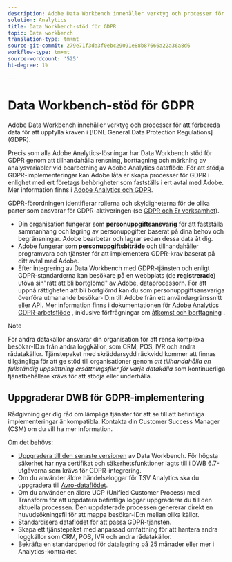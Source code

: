 ```yaml
---
description: Adobe Data Workbench innehåller verktyg och processer för att förbereda dina data så att de överensstämmer med de allmänna dataskyddsreglerna (GDPR).
solution: Analytics
title: Data Workbench-stöd för GDPR
topic: Data workbench
translation-type: tm+mt
source-git-commit: 279e71f3da3f0ebc29091e88b87666a22a36a8d6
workflow-type: tm+mt
source-wordcount: '525'
ht-degree: 1%

---
```



# Data Workbench-stöd för GDPR

Adobe Data Workbench innehåller verktyg och processer för att förbereda data för att uppfylla kraven i [!DNL General Data Protection Regulations] (GDPR).

Precis som alla Adobe Analytics-lösningar har Data Workbench stöd för GDPR genom att tillhandahålla rensning, borttagning och märkning av analysvariabler vid bearbetning av Adobe Analytics dataflöde. För att stödja GDPR-implementeringar kan Adobe låta er skapa processer för GDPR i enlighet med ert företags behörigheter som fastställs i ert avtal med Adobe. Mer information finns i [Adobe Analytics och GDPR](https://docs.adobe.com/content/help/en/analytics/admin/data-governance/an-gdpr-overview.html).

GDPR-förordningen identifierar rollerna och skyldigheterna för de olika parter som ansvarar för GDPR-aktiveringen (se [GDPR och Er verksamhet](https://www.adobe.com/privacy/general-data-protection-regulation.html)).

* Din organisation fungerar som **personuppgiftsansvarig** för att fastställa sammanhang och lagring av personuppgifter baserat på dina behov och begränsningar. Adobe bearbetar och lagrar sedan dessa data åt dig.
* Adobe fungerar som **personuppgiftsbiträde** och tillhandahåller programvara och tjänster för att implementera GDPR-krav baserat på ditt avtal med Adobe.
* Efter integrering av Data Workbench med GDPR-tjänsten och enligt GDPR-standarderna kan besökare på en webbplats (de **registrerade**) utöva sin&quot;rätt att bli bortglömd&quot; av Adobe, dataprocessorn. För att uppnå rättigheten att bli bortglömd kan du som personuppgiftsansvariga överföra utmanande besökar-ID:n till Adobe från ett användargränssnitt eller API. Mer information finns i dokumentationen för [Adobe Analytics GDPR-arbetsflöde](https://docs.adobe.com/help/en/analytics/admin/data-governance/an-gdpr-workflow.html) , inklusive förfrågningar om [åtkomst och borttagning](https://docs.adobe.com/content/help/en/analytics/admin/data-governance/gdpr-submit-access-delete.html) .

>[!NOTE]
>
>För andra datakällor ansvarar din organisation för att rensa komplexa besökar-ID:n från andra loggkällor, som CRM, POS, IVR och andra rådatakällor. Tjänstepaket med skräddarsydd räckvidd kommer att finnas tillgängliga för att ge stöd till organisationer genom _att tillhandahålla en fullständig uppsättning ersättningsfiler för varje datakälla_ som kontinuerliga tjänstbehållare krävs för att stödja eller underhålla.

## Uppgraderar DWB för GDPR-implementering

Rådgivning ger dig råd om lämpliga tjänster för att se till att befintliga implementeringar är kompatibla. Kontakta din Customer Success Manager (CSM) om du vill ha mer information.

Om det behövs:

* [Uppgradera till den senaste versionen](https://docs.adobe.com/content/help/en/data-workbench/using/release-notes/release-notes.html) av Data Workbench. För högsta säkerhet har nya certifikat och säkerhetsfunktioner lagts till i DWB 6.7-utgåvorna som krävs för GDPR-integrering.
* Om du använder äldre händelseloggar för TSV Analytics ska du uppgradera till [Avro-dataflödet](https://docs.adobe.com/content/help/en/data-workbench/using/dataset/log-proc-config-file/c-log-sources.html#section-9a824b4c3d5549e7952a7111232035b2).
* Om du använder en äldre UCP (Unified Customer Process) med Transform för att uppdatera befintliga loggar uppgraderar du till den aktuella processen. Den uppdaterade processen genererar direkt en huvudsökningsfil för att mappa besökar-ID:n mellan olika källor.
* Standardisera dataflödet för att passa GDPR-tjänsten.
* Skapa ett tjänstepaket med anpassad omfattning för att hantera andra loggkällor som CRM, POS, IVR och andra rådatakällor.
* Bekräfta en standardperiod för datalagring på 25 månader eller mer i Analytics-kontraktet.
